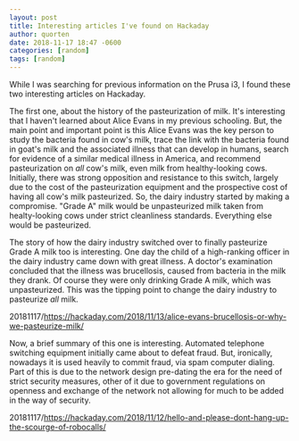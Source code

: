 ```yaml
---
layout: post
title: Interesting articles I've found on Hackaday
author: quorten
date: 2018-11-17 18:47 -0600
categories: [random]
tags: [random]
---
```


While I was searching for previous information on the Prusa i3, I
found these two interesting articles on Hackaday.

The first one, about the history of the pasteurization of milk.  It's
interesting that I haven't learned about Alice Evans in my previous
schooling.  But, the main point and important point is this Alice
Evans was the key person to study the bacteria found in cow's milk,
trace the link with the bacteria found in goat's milk and the
associated illness that can develop in humans, search for evidence of
a similar medical illness in America, and recommend pasteurization on
_all_ cow's milk, even milk from healthy-looking cows.  Initially,
there was strong opposition and resistance to this switch, largely due
to the cost of the pasteurization equipment and the prospective cost
of having all cow's milk pasteurized.  So, the dairy industry started
by making a compromise.  "Grade A" milk would be unpasteurized milk
taken from healty-looking cows under strict cleanliness standards.
Everything else would be pasteurized.

The story of how the dairy industry switched over to finally
pasteurize Grade A milk too is interesting.  One day the child of a
high-ranking officer in the dairy industry came down with great
illness.  A doctor's examination concluded that the illness was
brucellosis, caused from bacteria in the milk they drank.  Of course
they were only drinking Grade A milk, which was unpasteurized.  This
was the tipping point to change the dairy industry to pasteurize _all_
milk.

20181117/https://hackaday.com/2018/11/13/alice-evans-brucellosis-or-why-we-pasteurize-milk/

Now, a brief summary of this one is interesting.  Automated telephone
switching equipment initially came about to defeat fraud.  But,
ironically, nowadays it is used heavily to commit fraud, via spam
computer dialing.  Part of this is due to the network design
pre-dating the era for the need of strict security measures, other of
it due to government regulations on openness and exchange of the
network not allowing for much to be added in the way of security.

20181117/https://hackaday.com/2018/11/12/hello-and-please-dont-hang-up-the-scourge-of-robocalls/
